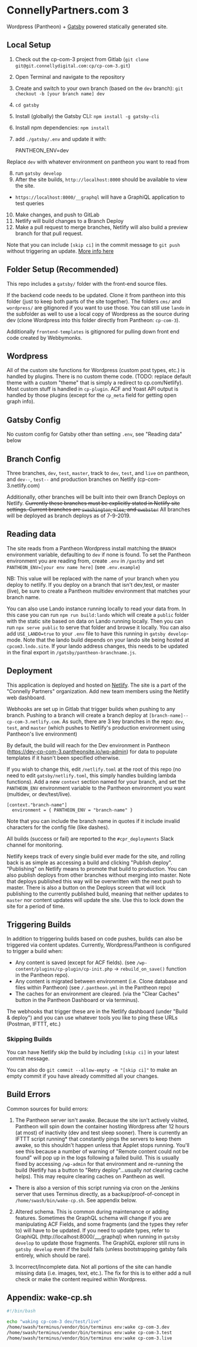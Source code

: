 # ConnellyPartners.com 3

Wordpress (Pantheon) + [Gatsby](https://gatsbyjs.org) powered statically generated site.

## Local Setup

1. Check out the cp-com-3 project from Gitlab (`git clone git@git.connellydigital.com:cp/cp-com-3.git`)
2. Open Terminal and navigate to the repository
3. Create and switch to your own branch (based on the `dev` branch): `git checkout -b [your branch name] dev`
4. `cd gatsby`
5. Install (globally) the Gatsby CLI: `npm install -g gatsby-cli`
6. Install npm dependencies: `npm install`
7. add `./gatsby/.env` and update it with:

    PANTHEON_ENV=dev

Replace `dev` with whatever environment on pantheon you want to read from

8. run `gatsby develop`
9. After the site builds, `http://localhost:8000` should be available to view the site.
  - `https://localhost:8000/__graphql` will have a GraphiQL application to test queries
10. Make changes, and push to GitLab
11. Netlify will build changes to a Branch Deploy
12. Make a pull request to merge branches, Netlify will also build a preview branch for that pull request.

Note that you can include `[skip ci]` in the commit message to `git push` without triggering an update. [More info here](https://www.netlify.com/docs/continuous-deployment/#skipping-a-deploy)

## Folder Setup (Recommended)

This repo includes a `gatsby/` folder with the front-end source files.

If the backend code needs to be updated. Clone it from pantheon into this folder (just to keep both parts of the site together). The folders `cms/` and `wordpress/` are gitignored if you want to use those. You can still use `lando` in the subfolder as well to use a local copy of Wordpress as the source during dev (clone Wordpress into this folder directly from Pantheon: `cp-com-3`).

Additionally `frontend-templates` is gitignored for pulling down front end code created by Webbymonks.

## Wordpress

All of the custom site functions for Wordpress (custom post types, etc.) is handled by plugins. There is no custom theme code. (TODO: replace default theme with a custom "theme" that is simply a redirect to cp.com/Netlify). Most custom stuff is handled in `cp-plugin`. ACF and Yoast API output is handled by those plugins (except for the `cp_meta` field for getting open graph info).

## Gatsby Config

No custom config for Gatsby other than setting `.env`, see "Reading data" below

## Branch Config

Three branches, `dev`, `test`, `master`, track to `dev`, `test`, and `live` on pantheon, and `dev--`, `test--` and production branches on Netlify (cp-com-3.netlify.com)

Additionally, other branches will be built into their own Branch Deploys on Netlify. ~~Currently these branches must be explicitly stated in Netlify site settings. Current branches are `swashington`, `mlee`, and `ewebster`~~ All branches will be deployed as branch deploys as of 7-9-2019.

## Reading data

The site reads from a Pantheon Wordpress install matching the `BRANCH` environment variable, defaulting to `dev` if none is found. To set the Pantheon environment you are reading from, create `.env` in `/gastby` and set `PANTHEON_ENV=[your env name here]` (see `.env.example`)

NB: This value will be replaced with the name of your branch when you deploy to netlify. If you deploy on a branch that isn't dev,test, or master (live), be sure to create a Pantheon multidev environment that matches your branch name.

You can also use Lando instance running locally to read your data from. In this case you can run `npm run build:lando` which will create a `public` folder with the static site based on data on Lando running locally. Then you can run `npx serve public` to serve that folder and browse it locally. You can also add `USE_LANDO=true` to your `.env` file to have this running in `gatsby develop`-mode. Note that the lando build depends on your lando site being hosted at `cpcom3.lndo.site`. If your lando address changes, this needs to be updated in the final export in `/gatsby/pantheon-branchname.js`.

## Deployment

This application is deployed and hosted on [Netlify](https://netlify.com). The site is a part of the "Connelly Partners" organization. Add new team members using the Netlify web dashboard.

Webhooks are set up in Gitlab that trigger builds when pushing to any branch. Pushing to a branch will create a branch deploy at `[branch-name]--cp-com-3.netlify.com`. As such, there are 3 key branches in the repo: `dev`, `test`, and `master` (which pushes to Netlify's production environment using Pantheon's live environment)

By default, the build will reach for the Dev environment in Pantheon (https://dev-cp-com-3.pantheonsite.io/wp-admin) for data to populate templates if it hasn't been specified otherwise.

If you wish to change this, edit `/netlify.toml` at the root of this repo (no need to edit `gatsby/netlify.toml`, this simply handles building lambda functions). Add a new `context` section named for your branch, and set the `PANTHEON_ENV` environment variable to the Pantheon environment you want (multidev, or dev/test/live).

```
[context."branch-name"]
  environment = { PANTHEON_ENV = "branch-name" }
```

Note that you can include the branch name in quotes if it include invalid characters for the config file (like dashes).

All builds (success or fail) are reported to the `#cpr_deployments` Slack channel for monitoring.

Netlify keeps track of every single build ever made for the site, and rolling back is as simple as accessing a build and clicking "Publish deploy". "Publishing" on Netlify means to promote that build to production. You can also publish deploys from other branches without merging into master. Note that deploys published this way will be overwritten with the next push to master. There is also a button on the Deploys screen that will lock publishing to the currently published build, meaning that neither updates to `master` nor content updates will update the site. Use this to lock down the site for a period of time.

## Triggering Builds

In addition to triggering builds based on code pushes, builds can also be triggered via content updates. Currently, Wordpress/Pantheon is configured to trigger a build when:

- Any content is saved (except for ACF fields). (see `/wp-content/plugins/cp-plugin/cp-init.php` -> `rebuild_on_save()` function in the Pantheon repo).
- Any content is migrated between environment (i.e. Clone database and files within Pantheon) (see `/.pantheon.yml` in the Pantheon repo)
- The caches for an environment are cleared. (via the "Clear Caches" button in the Pantheon Dashboard or via terminus).

The webhooks that trigger these are in the Netlify dashboard (under "Build & deploy") and you can use whatever tools you like to ping these URLs (Postman, IFTTT, etc.)

### Skipping Builds

You can have Netlify skip the build by including `[skip ci]` in your latest commit message.

You can also do `git commit --allow-empty -m "[skip ci]"` to make an empty commit if you have already committed all your changes.

## Build Errors

Common sources for build errors:

1. The Pantheon server isn't awake. Because the site isn't actively visited, Pantheon will spin down the container hosting Wordpress after 12 hours (at most) of inactivity (dev and test sleep sooner). There is currently an IFTTT script running* that constantly pings the servers to keep them awake, so this shouldn't happen unless that Applet stops running. You'll see this because a number of warning of "Remote content could not be found" will pop up in the logs following a failed build. This is usually fixed by accessing `/wp-admin` for that environment and re-running the build (Netlify has a button to "Retry deploy"...usually _not_ clearing cache helps). This may require clearing caches on Pantheon as well.

* There is also a version of this script running via cron on the Jenkins server that uses Terminus directly, as a backup/proof-of-concept in `/home/swash/bin/wake-cp.sh`. See appendix below.

2. Altered schema. This is common during maintenance or adding features. Sometimes the GraphQL schema will change if you are manipulating ACF Fields, and some fragments (and the types they refer to) will have to be updated. If you need to update types, refer to GraphiQL (http://localhost:8000/___graphql) when running in `gatsby develop` to update those fragments. The GraphiQL explorer still runs in `gatsby develop` even if the build fails (unless bootstrapping gatsby fails entirely, which should be rare).

3. Incorrect/Incomplete data. Not all portions of the site can handle missing data (i.e. images, text, etc.). The fix for this is to either add a null check or make the content required within Wordpress.

## Appendix: wake-cp.sh

```bash
#!/bin/bash

echo "waking cp-com-3 dev/test/live"
/home/swash/terminus/vendor/bin/terminus env:wake cp-com-3.dev
/home/swash/terminus/vendor/bin/terminus env:wake cp-com-3.test
/home/swash/terminus/vendor/bin/terminus env:wake cp-com-3.live
```
